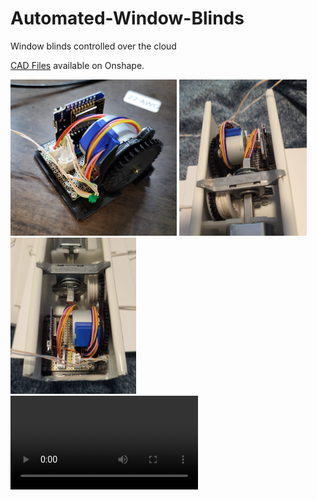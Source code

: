 # Automated-Window-Blinds
Window blinds controlled over the cloud

[CAD Files](https://cad.onshape.com/documents/a6c06eb241c09c8feb21c497/w/6788825bff947651f59a3d86/e/f01a4c1e6d0f6e358718e8e2?renderMode=0&uiState=657a3d49c3782d42471a5744) available on Onshape.

<img src="images/perspective.png" alt="Module perspective view" height=250/>
<img src="images/back.png" alt="Module perspective view" height=250/>
<img src="images/front.png" alt="Module perspective view" height=250/>


<video src="videos/animation.mp4" width=300/>

Demo 

<video src="videos/demo.mp4" height=300/>

This is a test